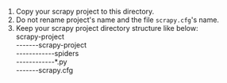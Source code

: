 
1. Copy your scrapy project to this directory.
2. Do not rename project's name and the file `scrapy.cfg`'s name.
3. Keep your scrapy project directory structure like below:  
  scrapy-project  
  -------scrapy-project   
  ------------spiders  
  ------------*.py  
  -------scrapy.cfg